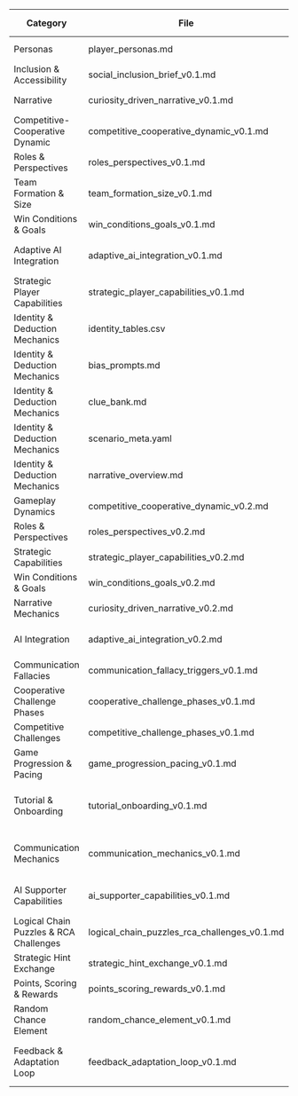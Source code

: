 | Category | File | Owner | Last Updated |
|----------|------|-------|--------------|
| Personas | player_personas.md | UX Research | 2025-07-01 |
| Inclusion & Accessibility | social_inclusion_brief_v0.1.md | UX Research | 2025-07-01 |
| Narrative| curiosity_driven_narrative_v0.1.md | Narrative Design | 2025-07-01 |
| Competitive-Cooperative Dynamic | competitive_cooperative_dynamic_v0.1.md | Game Design | 2025-07-01 |
| Roles & Perspectives | roles_perspectives_v0.1.md | Game Design | 2025-07-01 |
| Team Formation & Size | team_formation_size_v0.1.md | Game Design | 2025-07-01 |
| Win Conditions & Goals | win_conditions_goals_v0.1.md | Game Design | 2025-07-01 |
| Adaptive AI Integration | adaptive_ai_integration_v0.1.md | AI & Game Design | 2025-07-01 |
| Strategic Player Capabilities | strategic_player_capabilities_v0.1.md | Game Design | 2025-07-01 |
| Identity & Deduction Mechanics| identity_tables.csv                        | Scenario Design | 2025-07-01   |
| Identity & Deduction Mechanics| bias_prompts.md                            | Scenario Design | 2025-07-01   |
| Identity & Deduction Mechanics| clue_bank.md                               | Scenario Design | 2025-07-01   |
| Identity & Deduction Mechanics| scenario_meta.yaml                         | Scenario Design | 2025-07-01   |
| Identity & Deduction Mechanics| narrative_overview.md                      | Scenario Design | 2025-07-01   |
| Gameplay Dynamics              | competitive_cooperative_dynamic_v0.2.md   | Game Design     | 2025-07-01   |
| Roles & Perspectives           | roles_perspectives_v0.2.md                | Game Design     | 2025-07-01   |
| Strategic Capabilities         | strategic_player_capabilities_v0.2.md     | Game Design     | 2025-07-01   |
| Win Conditions & Goals         | win_conditions_goals_v0.2.md              | Game Design     | 2025-07-01   |
| Narrative Mechanics            | curiosity_driven_narrative_v0.2.md        | Narrative Design| 2025-07-01   |
| AI Integration                 | adaptive_ai_integration_v0.2.md           | AI & Game Design| 2025-07-01   |
| Communication Fallacies        | communication_fallacy_triggers_v0.1.md    | Narrative Design| 2025-07-01   |
| Cooperative Challenge Phases   | cooperative_challenge_phases_v0.1.md      | Game Design | 2025-07-01   |
| Competitive Challenges         | competitive_challenge_phases_v0.1.md      | Game Design | 2025-07-01   |
| Game Progression & Pacing      | game_progression_pacing_v0.1.md           | Game Design | 2025-07-01   |
| Tutorial & Onboarding          | tutorial_onboarding_v0.1.md | Game Design & UX Research |2025-07-01   |
| Communication Mechanics        | communication_mechanics_v0.1.md | Game Design & UX Research |  2025-07-01   |
| AI Supporter Capabilities      | ai_supporter_capabilities_v0.1.md | AI & Game Design | 2025-07-01   |
| Logical Chain Puzzles & RCA Challenges | logical_chain_puzzles_rca_challenges_v0.1.md | Game Design | 2025-07-01   |
| Strategic Hint Exchange        | strategic_hint_exchange_v0.1.md | Game Design | 2025-07-01 |  
| Points, Scoring & Rewards      | points_scoring_rewards_v0.1.md | Game Design | 2025-07-01 |
| Random Chance Element          | random_chance_element_v0.1.md | Game Design | 2025-07-01 |
| Feedback & Adaptation Loop | feedback_adaptation_loop_v0.1.md | Game Design & AI Design |  2025-07-01 |





